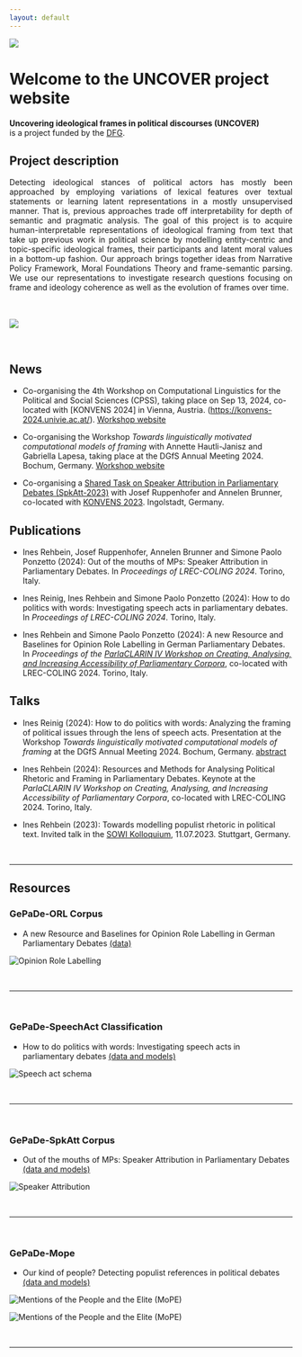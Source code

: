 ```yaml
---
layout: default
---
```


![](/assets/img/logo_uma_small.png)

# Welcome to the UNCOVER project website 



**Uncovering ideological frames in political discourses (UNCOVER)**<br/>
is a project funded by the [DFG](https://www.dfg.de).


## Project description

<div style="text-align: justify">
Detecting ideological stances of political actors has mostly been approached by
employing variations of lexical features over textual statements or learning latent
representations in a mostly unsupervised manner. That is, previous approaches trade off
interpretability for depth of semantic and pragmatic analysis. The goal of this project
is to acquire human-interpretable representations of ideological framing from text 
that take up previous work in political science by modelling entity-centric and topic-specific 
ideological frames, their participants and latent moral values in a bottom-up fashion. 
Our approach brings together ideas from Narrative Policy Framework, Moral Foundations Theory 
and frame-semantic parsing. We use our representations to investigate research questions
focusing on frame and ideology coherence as well as the evolution of frames over time.
</div>
<br/><br/>

![](/assets/img/logo.png)

<br/>

## News

* Co-organising the 4th Workshop on Computational Linguistics for the Political and Social Sciences (CPSS), taking place on Sep 13, 2024, co-located with [KONVENS 2024] in Vienna, Austria. (https://konvens-2024.univie.ac.at/).
[Workshop website](https://sites.google.com/view/cpss2024konvens/home-page)

* Co-organising the Workshop _Towards linguistically motivated computational models of framing_ with Annette Hautli-Janisz and Gabriella Lapesa, taking place at the DGfS Annual Meeting 2024. Bochum, Germany. [Workshop website](https://sites.google.com/view/dgfs2024-framing/home-page)

* Co-organising a [Shared Task on Speaker Attribution in Parliamentary Debates (SpkAtt-2023)](https://codalab.lisn.upsaclay.fr/competitions/10431) with Josef Ruppenhofer and Annelen Brunner, co-located with [KONVENS 2023](https://www.thi.de/konvens-2023). Ingolstadt, Germany. 



## Publications

* Ines Rehbein, Josef Ruppenhofer, Annelen Brunner and Simone Paolo Ponzetto (2024): Out of the mouths of MPs: Speaker Attribution in Parliamentary Debates. In _Proceedings of LREC-COLING 2024_. Torino, Italy.

* Ines Reinig, Ines Rehbein and Simone Paolo Ponzetto (2024): How to do politics with words: Investigating speech acts in parliamentary debates. In _Proceedings of LREC-COLING 2024_. Torino, Italy.

* Ines Rehbein and Simone Paolo Ponzetto (2024): A new Resource and Baselines for Opinion Role Labelling in German Parliamentary Debates. In _Proceedings of the [ParlaCLARIN IV Workshop on Creating, Analysing, and Increasing Accessibility of Parliamentary Corpora](https://www.clarin.eu/ParlaCLARIN-IV)_, co-located with LREC-COLING 2024. Torino, Italy.


## Talks

* Ines Reinig (2024): How to do politics with words: Analyzing the framing of political issues through the lens of speech acts. Presentation at the Workshop _Towards linguistically motivated computational models of framing_ at the DGfS Annual Meeting 2024. Bochum, Germany. [abstract](https://dev3.imp10.ruhr-uni-bochum.de/dgfs/mam/ag6-reinig-at-al.pdf)

* Ines Rehbein (2024): Resources and Methods for Analysing Political Rhetoric and Framing in Parliamentary Debates. Keynote at the _ParlaCLARIN IV Workshop on Creating, Analysing, and Increasing Accessibility of Parliamentary Corpora_, co-located with LREC-COLING 2024. Torino, Italy.

* Ines Rehbein (2023): Towards modelling populist rhetoric in political text. Invited talk in the [SOWI Kolloquium](https://www.sowi.uni-stuttgart.de/institut/aktuelles/Ines-Rehbein-Towards-modelling-populist-rhetoric-in-political-text), 11.07.2023. Stuttgart, Germany.

<br/>

--- 


## Resources


### GePaDe-ORL Corpus

* A new Resource and Baselines for Opinion Role Labelling in German Parliamentary Debates [(data)](https://github.com/umanlp/GePaDe-ORL)

![Opinion Role Labelling](/assets/img/orl.png)

<br/>

---

<br/>

### GePaDe-SpeechAct Classification

* How to do politics with words: Investigating speech acts in parliamentary debates [(data and models)](https://github.com/umanlp/speechact)

![Speech act schema](/assets/img/schema_speechacts.png)

<br/>

---

<br/>

### GePaDe-SpkAtt Corpus

* Out of the mouths of MPs: Speaker Attribution in Parliamentary Debates [(data and models)](https://github.com/umanlp/spkatt)

![Speaker Attribution](/assets/img/spkatt.png)

<br/>

---

<br/>

### GePaDe-Mope

* Our kind of people? Detecting populist references in political debates [(data and models)](https://github.com/umanlp/mope)


![Mentions of the People and the Elite (MoPE)](/assets/img/mope.png)


![Mentions of the People and the Elite (MoPE)](/assets/img/people.png)



<br/>

---


